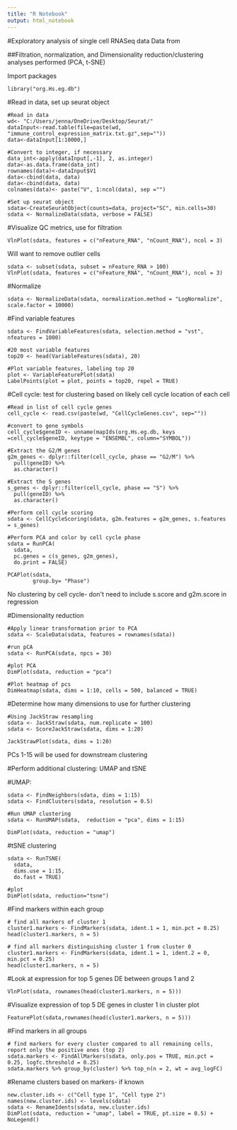 ```yaml
---
title: "R Notebook"
output: html_notebook
---
```

#Exploratory analysis of single cell RNASeq data
Data from

##Filtration, normalization, and Dimensionality reduction/clustering analyses performed (PCA, t-SNE)

Import packages
```{r}
library("org.Hs.eg.db") 
```

#Read in data, set up seurat object
```{r}
#Read in data
wd<- "C:/Users/jenna/OneDrive/Desktop/Seurat/"
dataInput<-read.table(file=paste(wd, "immune_control_expression_matrix.txt.gz",sep=""))
data<-dataInput[1:10000,]

#Convert to integer, if necessary
data_int<-apply(dataInput[,-1], 2, as.integer)
data<-as.data.frame(data_int)
rownames(data)<-dataInput$V1
data<-cbind(data, data)
data<-cbind(data, data)
colnames(data)<- paste("V", 1:ncol(data), sep ="")

#Set up seurat object
sdata<-CreateSeuratObject(counts=data, project="SC", min.cells=30)
sdata <- NormalizeData(sdata, verbose = FALSE)
```

#Visualize QC metrics, use for filtration
```{r}
VlnPlot(sdata, features = c("nFeature_RNA", "nCount_RNA"), ncol = 3)
```
Will want to remove outlier cells


```{r}
sdata <- subset(sdata, subset = nFeature_RNA > 100)
VlnPlot(sdata, features = c("nFeature_RNA", "nCount_RNA"), ncol = 3)
```

#Normalize
```{r}
sdata <- NormalizeData(sdata, normalization.method = "LogNormalize", scale.factor = 10000)
```

#Find variable features
```{r}
sdata <- FindVariableFeatures(sdata, selection.method = "vst", nfeatures = 1000)

#20 most variable features
top20 <- head(VariableFeatures(sdata), 20)

#Plot variable features, labeling top 20
plot <- VariableFeaturePlot(sdata)
LabelPoints(plot = plot, points = top20, repel = TRUE)

```

#Cell cycle: test for clustering based on likely cell cycle location of each cell
```{r}
#Read in list of cell cycle genes
cell_cycle <- read.csv(paste(wd, "CellCycleGenes.csv", sep=""))

#convert to gene symbols
cell_cycle$geneID <- unname(mapIds(org.Hs.eg.db, keys =cell_cycle$geneID, keytype = "ENSEMBL", column="SYMBOL"))

#Extract the G2/M genes
g2m_genes <- dplyr::filter(cell_cycle, phase == "G2/M") %>%
  pull(geneID) %>%
  as.character() 
  
#Extract the S genes
s_genes <- dplyr::filter(cell_cycle, phase == "S") %>%
  pull(geneID) %>%
  as.character() 

#Perform cell cycle scoring
sdata <- CellCycleScoring(sdata, g2m.features = g2m_genes, s.features = s_genes)

#Perform PCA and color by cell cycle phase
sdata = RunPCA(
  sdata,
  pc.genes = c(s_genes, g2m_genes),
  do.print = FALSE)

PCAPlot(sdata, 
        group.by= "Phase")
```
No clustering by cell cycle- don't need to include s.score and g2m.score in regression

#Dimensionality reduction
```{r}
#Apply linear transformation prior to PCA
sdata <- ScaleData(sdata, features = rownames(sdata))

#run pCA
sdata <- RunPCA(sdata, npcs = 30)

#plot PCA
DimPlot(sdata, reduction = "pca")
```
```{r}
#Plot heatmap of pcs
DimHeatmap(sdata, dims = 1:10, cells = 500, balanced = TRUE)
```
#Determine how many dimensions to use for further clustering
```{r}
#Using JackStraw resampling
sdata <- JackStraw(sdata, num.replicate = 100)
sdata <- ScoreJackStraw(sdata, dims = 1:20)

JackStrawPlot(sdata, dims = 1:20)
```
PCs 1-15 will be used for downstream clustering

#Perform additional clustering: UMAP and tSNE

#UMAP:
```{r}
sdata <- FindNeighbors(sdata, dims = 1:15)
sdata <- FindClusters(sdata, resolution = 0.5)

#Run UMAP clustering
sdata <- RunUMAP(sdata,  reduction = "pca", dims = 1:15)

DimPlot(sdata, reduction = "umap")
```
#tSNE clustering
```{r}
sdata <- RunTSNE(
  sdata,
  dims.use = 1:15,
  do.fast = TRUE)

#plot
DimPlot(sdata, reduction="tsne") 
```


#Find markers within each group
```{r}
# find all markers of cluster 1
cluster1.markers <- FindMarkers(sdata, ident.1 = 1, min.pct = 0.25)
head(cluster1.markers, n = 5)
```

```{r}
# find all markers distinguishing cluster 1 from cluster 0 
cluster1.markers <- FindMarkers(sdata, ident.1 = 1, ident.2 = 0, min.pct = 0.25)
head(cluster1.markers, n = 5)

```

#Look at expression for top 5 genes DE between groups 1 and 2
```{r}
VlnPlot(sdata, rownames(head(cluster1.markers, n = 5)))
```
#Visualize expression of top 5 DE genes in cluster 1 in cluster plot
```{r}
FeaturePlot(sdata,rownames(head(cluster1.markers, n = 5)))
```

#Find markers in all groups
```{r}
# find markers for every cluster compared to all remaining cells, report only the positive ones (top 2)
sdata.markers <- FindAllMarkers(sdata, only.pos = TRUE, min.pct = 0.25, logfc.threshold = 0.25)
sdata.markers %>% group_by(cluster) %>% top_n(n = 2, wt = avg_logFC)
```


#Rename clusters based on markers- if known
```{r}
new.cluster.ids <- c("Cell type 1", "Cell type 2")
names(new.cluster.ids) <- levels(sdata)
sdata <- RenameIdents(sdata, new.cluster.ids)
DimPlot(sdata, reduction = "umap", label = TRUE, pt.size = 0.5) + NoLegend()
```

